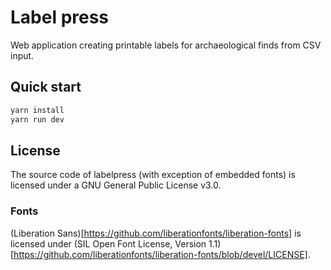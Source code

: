 # Label press

Web application creating printable labels for archaeological finds from CSV input.

## Quick start

```bash
yarn install
yarn run dev
```

## License

The source code of labelpress (with exception of embedded fonts) is licensed under a GNU General Public License v3.0.

### Fonts

(Liberation Sans)[https://github.com/liberationfonts/liberation-fonts] is licensed under (SIL Open Font License, Version 1.1)[https://github.com/liberationfonts/liberation-fonts/blob/devel/LICENSE].
